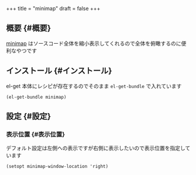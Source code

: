 +++
title = "minimap"
draft = false
+++

## 概要 {#概要}

[minimap](https://github.com/dengste/minimap) はソースコード全体を縮小表示してくれるので全体を俯瞰するのに便利なやつです


## インストール {#インストール}

el-get 本体にレシピが存在するのでそのまま `el-get-bundle` で入れています

```emacs-lisp
(el-get-bundle minimap)
```


## 設定 {#設定}


### 表示位置 {#表示位置}

デフォルト設定は左側への表示ですが右側に表示したいので表示位置を指定しています

```emacs-lisp
(setopt minimap-window-location 'right)
```
